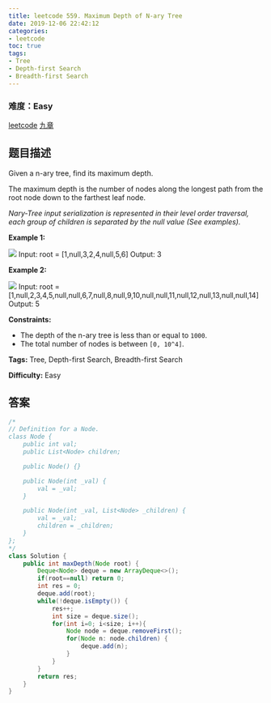 ```yaml
---
title: leetcode 559. Maximum Depth of N-ary Tree
date: 2019-12-06 22:42:12
categories:
- leetcode
toc: true
tags:
- Tree
- Depth-first Search
- Breadth-first Search
---
```

### 难度：Easy

<a href="https://leetcode.com/problems/maximum-depth-of-n-ary-tree/">leetcode</a>
<a href="https://www.jiuzhang.com/solution/maximum-depth-of-n-ary-tree/">九章</a>
## 题目描述
Given a n-ary tree, find its maximum depth.

The maximum depth is the number of nodes along the longest path from the root
node down to the farthest leaf node.

_Nary-Tree input serialization  is represented in their level order traversal,
each group of children is separated by the null value (See examples)._



**Example 1:**

![](https://assets.leetcode.com/uploads/2018/10/12/narytreeexample.png)
            Input: root = [1,null,3,2,4,null,5,6]    Output: 3    

**Example 2:**

![](https://assets.leetcode.com/uploads/2019/11/08/sample_4_964.png)
            Input: root = [1,null,2,3,4,5,null,null,6,7,null,8,null,9,10,null,null,11,null,12,null,13,null,null,14]    Output: 5    



**Constraints:**

  * The depth of the n-ary tree is less than or equal to `1000`.
  * The total number of nodes is between `[0, 10^4]`.


**Tags:** Tree, Depth-first Search, Breadth-first Search

**Difficulty:** Easy
## 答案
<!--more-->
```java
/*
// Definition for a Node.
class Node {
    public int val;
    public List<Node> children;

    public Node() {}

    public Node(int _val) {
        val = _val;
    }

    public Node(int _val, List<Node> _children) {
        val = _val;
        children = _children;
    }
};
*/
class Solution {
    public int maxDepth(Node root) {
        Deque<Node> deque = new ArrayDeque<>();
        if(root==null) return 0;
        int res = 0;
        deque.add(root);
        while(!deque.isEmpty()) {
            res++;
            int size = deque.size();
            for(int i=0; i<size; i++){
                Node node = deque.removeFirst();
                for(Node n: node.children) {
                    deque.add(n);
                }
            }
        }
        return res;
    }
}
```
